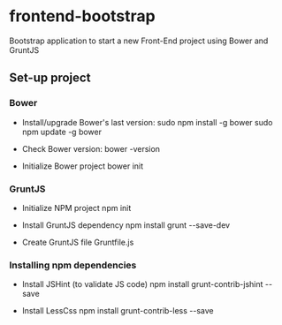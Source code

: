 frontend-bootstrap
==================

Bootstrap application to start a new Front-End project using Bower and GruntJS 


## Set-up project

### Bower

- Install/upgrade Bower's last version:
	sudo npm install -g bower
	sudo npm update -g bower
	
- Check Bower version:
	bower -version

- Initialize Bower project
	bower init


### GruntJS

- Initialize NPM project
	npm init

- Install GruntJS dependency
	npm install grunt --save-dev

- Create GruntJS file
	Gruntfile.js


### Installing npm dependencies

- Install JSHint (to validate JS code)
	npm install grunt-contrib-jshint --save

- Install LessCss
	npm install grunt-contrib-less --save
